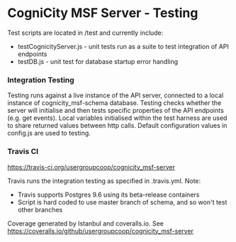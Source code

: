 CogniCity MSF Server - Testing
==============================

Test scripts are located in /test and currently include:
- testCognicityServer.js - unit tests run as a suite to test integration of API endpoints
- testDB.js - unit test for database startup error handling

### Integration Testing
Testing runs against a live instance of the API server, connected to a local instance of cognicity_msf-schema database. Testing checks whether the server will initialise and then tests specific properties of the API endpoints (e.g. get events). Local variables initialised within the test harness are used to share returned values between http calls. Default configuration values in config.js are used to testing.

### Travis CI
https://travis-ci.org/usergroupcoop/cognicity_msf-server

Travis runs the integration testing as specified in .travis.yml. Note:
- Travis supports Postgres 9.6 using its beta-release containers
- Script is hard coded to use master branch of schema, and so won't test other branches

Coverage generated by Istanbul and coveralls.io. See https://coveralls.io/github/usergroupcoop/cognicity_msf-server
